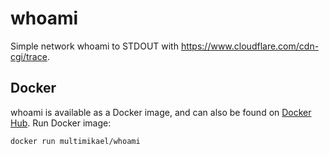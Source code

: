 # whoami
Simple network whoami to STDOUT with https://www.cloudflare.com/cdn-cgi/trace.

## Docker
whoami is available as a Docker image, and can also be found on [Docker Hub](). Run Docker image:
```sh
docker run multimikael/whoami
```
